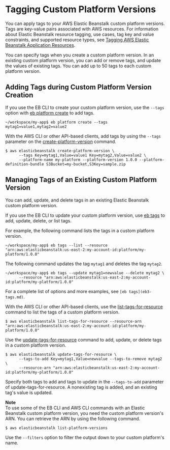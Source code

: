 # Tagging Custom Platform Versions<a name="custom-platforms-tagging"></a>

You can apply tags to your AWS Elastic Beanstalk custom platform versions\. Tags are key\-value pairs associated with AWS resources\. For information about Elastic Beanstalk resource tagging, use cases, tag key and value constraints, and supported resource types, see [Tagging AWS Elastic Beanstalk Application Resources](applications-tagging-resources.md)\.

You can specify tags when you create a custom platform version\. In an existing custom platform version, you can add or remove tags, and update the values of existing tags\. You can add up to 50 tags to each custom platform version\.

## Adding Tags during Custom Platform Version Creation<a name="custom-platforms-tagging.create"></a>

If you use the EB CLI to create your custom platform version, use the `--tags` option with [eb platform create](eb3-platform.md#eb3-platform-create) to add tags\.

```
~/workspace/my-app$ eb platform create --tags mytag1=value1,mytag2=value2
```

With the AWS CLI or other API\-based clients, add tags by using the `--tags` parameter on the [create\-platform\-version](https://docs.aws.amazon.com/cli/latest/reference/elasticbeanstalk/create-platform-version.html) command\.

```
$ aws elasticbeanstalk create-platform-version \
      --tags Key=mytag1,Value=value1 Key=mytag2,Value=value2 \
      --platform-name my-platform --platform-version 1.0.0 --platform-definition-bundle S3Bucket=my-bucket,S3Key=sample.zip
```

## Managing Tags of an Existing Custom Platform Version<a name="custom-platforms-tagging.manage"></a>

You can add, update, and delete tags in an existing Elastic Beanstalk custom platform version\.

If you use the EB CLI to update your custom platform version, use [eb tags](eb3-tags.md) to add, update, delete, or list tags\.

For example, the following command lists the tags in a custom platform version\.

```
~/workspace/my-app$ eb tags --list --resource "arn:aws:elasticbeanstalk:us-east-2:my-account-id:platform/my-platform/1.0.0"
```

The following command updates the tag `mytag1` and deletes the tag `mytag2`\.

```
~/workspace/my-app$ eb tags --update mytag1=newvalue --delete mytag2 \
      --resource "arn:aws:elasticbeanstalk:us-east-2:my-account-id:platform/my-platform/1.0.0"
```

For a complete list of options and more examples, see `[eb tags](eb3-tags.md)`\.

With the AWS CLI or other API\-based clients, use the [list\-tags\-for\-resource](https://docs.aws.amazon.com/cli/latest/reference/elasticbeanstalk/list-tags-for-resource.html) command to list the tags of a custom platform version\.

```
$ aws elasticbeanstalk list-tags-for-resource --resource-arn "arn:aws:elasticbeanstalk:us-east-2:my-account-id:platform/my-platform/1.0.0"
```

Use the [update\-tags\-for\-resource](https://docs.aws.amazon.com/cli/latest/reference/elasticbeanstalk/update-tags-for-resource.html) command to add, update, or delete tags in a custom platform version\.

```
$ aws elasticbeanstalk update-tags-for-resource \
      --tags-to-add Key=mytag1,Value=newvalue --tags-to-remove mytag2 \
      --resource-arn "arn:aws:elasticbeanstalk:us-east-2:my-account-id:platform/my-platform/1.0.0"
```

Specify both tags to add and tags to update in the `--tags-to-add` parameter of update\-tags\-for\-resource\. A nonexisting tag is added, and an existing tag's value is updated\.

**Note**  
To use some of the EB CLI and AWS CLI commands with an Elastic Beanstalk custom platform version, you need the custom platform version's ARN\. You can retrieve the ARN by using the following command\.  

```
$ aws elasticbeanstalk list-platform-versions
```
Use the `--filters` option to filter the output down to your custom platform's name\.